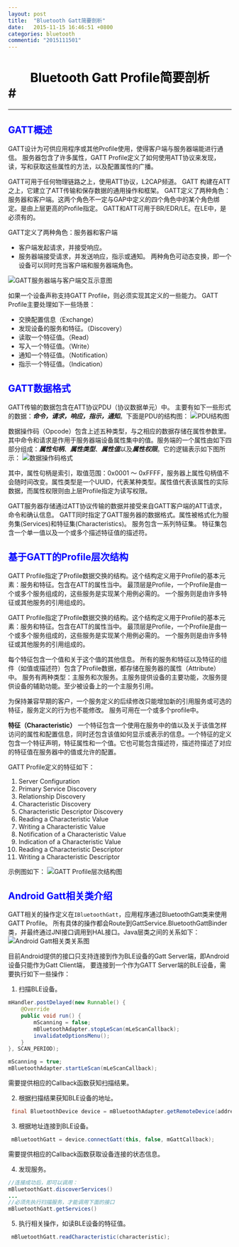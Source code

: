 ```yaml
---
layout: post
title:  "Bluetooth Gatt简要剖析"
date:   2015-11-15 16:46:51 +0800
categories: bluetooth
commentid: "2015111501"
---
```

# <center><font color='black'>Bluetooth Gatt Profile简要剖析</font></center>#
--------------------

## <font color='blue'>GATT概述</font>  
GATT设计为可供应用程序或其他Profile使用，使得客户端与服务器端能进行通信。
服务器包含了许多属性，GATT Profile定义了如何使用ATT协议来发现，读，写和获取这些属性的方法，以及配置属性的广播。

GATT可用于任何物理链路之上，使用ATT协议，L2CAP频道。
GATT 构建在ATT之上，它建立了ATT传输和保存数据的通用操作和框架。
GATT定义了两种角色：服务器和客户端。这两个角色不一定与GAP中定义的四个角色中的某个角色绑定。是由上层更高的Profile指定。
GATT和ATT可用于BR/EDR/LE。在LE中，是必须有的。  

GATT定义了两种角色：服务器和客户端
* 客户端发起请求，并接受响应。
* 服务器端接受请求，并发送响应，指示或通知。 
两种角色可动态变换，即一个设备可以同时充当客户端和服务器端角色。

![GATT服务器端与客户端交互示意图]({{site.url}}/images/2015/gatt_client_server.png)


如果一个设备声称支持GATT Profile，则必须实现其定义的一些能力。
GATT Profile主要处理如下一些场景： 
* 交换配置信息（Exchange）
* 发现设备的服务和特征。（Discovery）
* 读取一个特征值。（Read）
* 写入一个特征值。（Write）
* 通知一个特征值。（Notification）
* 指示一个特征值。（Indication）

## <font color='blue'>GATT数据格式</font>  
GATT传输的数据包含在ATT协议PDU（协议数据单元）中。
主要有如下一些形式的数据：***命令，请求，响应，指示，通知***。下面是PDU的结构图：
![PDU结构图]({{site.url}}/images/2015/gatt1.png)  

数据操作码（Opcode）包含上述五种类型，与之相应的数据存储在属性参数里。其中命令和请求是作用于服务器端设备属性集中的值。服务端的一个属性由如下四部分组成：***属性句柄***、***属性类型***、***属性值***以及***属性权限***。它的逻辑表示如下图所示：
![数据操作码格式]({{site.url}}/images/2015/gatt2.png)

其中，属性句柄是索引，取值范围：0x0001 ～ 0xFFFF，服务器上属性句柄值不会随时间改变。属性类型是一个UUID，代表某种类型。属性值代表该属性的实际数据，而属性权限则由上层Profile指定为读写权限。

GATT服务器存储通过ATT协议传输的数据并接受来自GATT客户端的ATT请求，命令和确认信息。 GATT同时指定了GATT服务器的数据格式。属性被格式化为服务集(Services)和特征集(Characteristics)。 服务包含一系列特征集。 特征集包含一个单一值以及一个或多个描述特征值的描述符。

## <font color='blue'>基于GATT的Profile层次结构</font>  
GATT Profile指定了Profile数据交换的结构。这个结构定义用于Profile的基本元素：服务和特征。包含在ATT的属性当中。 最顶层是Profile，一个Profile是由一个或多个服务组成的，这些服务是实现某个用例必需的。 一个服务则是由许多特征或其他服务的引用组成的。

GATT Profile指定了Profile数据交换的结构。这个结构定义用于Profile的基本元素：服务和特征。包含在ATT的属性当中。 最顶层是Profile，一个Profile是由一个或多个服务组成的，这些服务是实现某个用例必需的。 一个服务则是由许多特征或其他服务的引用组成的。


每个特征包含一个值和关于这个值的其他信息。 所有的服务和特征以及特征的组件（如值或描述符）包含了Profile数据，都存储在服务器的属性（Attribute）中。 服务有两种类型：主服务和次服务。主服务提供设备的主要功能，次服务提供设备的辅助功能。至少被设备上的一个主服务引用。

为保持兼容早期的客户，一个服务定义的后续修改只能增加新的引用服务或可选的特征，服务定义的行为也不能修改。 服务可用在一个或多个profile中。


**特征（Characteristic）**
	一个特征包含一个使用在服务中的值以及关于该值怎样访问的属性和配置信息，同时还包含该值如何显示或表示的信息。一个特征的定义包含一个特征声明，特征属性和一个值。它也可能包含描述符，描述符描述了对应的特征值在服务器中的值或允许的配置。

GATT Profile定义的特征如下：  
1.  Server Configuration  
2.  Primary Service Discovery  
3.  Relationship Discovery  
4.  Characteristic Discovery  
5.  Characteristic Descriptor Discovery  
6.  Reading a Characteristic Value  
7.  Writing a Characteristic Value  
8.  Notification of a Characteristic Value  
9.  Indication of a Characteristic Value  
10. Reading a Characteristic Descriptor  
11. Writing a Characteristic Descriptor  

示例图如下：
![GATT Profile层次结构图]({{site.url}}/images/2015/gatt3.png)

## <font color='blue'>Android Gatt相关类介绍</font>  
GATT相关的操作定义在`IBluetoothGatt`，应用程序通过BluetoothGatt类来使用GATT Profile。 所有具体的操作都会Route到GattService.BluetoothGattBinder类，并最终通过JNI接口调用到HAL接口。Java层类之间的关系如下：  
![Android Gatt相关类关系图]({{site.url}}/images/2015/GATT.png)

目前Android提供的接口只支持连接到作为BLE设备的Gatt Server端，即Android设备只能作为Gatt Client端， 要连接到一个作为GATT Server端的BLE设备，需要执行如下一些操作：  
1. 扫描BLE设备。

```java
mHandler.postDelayed(new Runnable() {
    @Override
    public void run() {
        mScanning = false;
        mBluetoothAdapter.stopLeScan(mLeScanCallback);
        invalidateOptionsMenu();
    }
}, SCAN_PERIOD);

mScanning = true;
mBluetoothAdapter.startLeScan(mLeScanCallback);
```

需要提供相应的Callback函数获知扫描结果。

2. 根据扫描结果获知BLE设备的地址。  
```java
 final BluetoothDevice device = mBluetoothAdapter.getRemoteDevice(address);
```

3. 根据地址连接到BLE设备。  
```java
 mBluetoothGatt = device.connectGatt(this, false, mGattCallback);
```
需要提供相应的Callback函数获取设备连接的状态信息。

4. 发现服务。  
```java
//连接成功后，即可以调用：
mBluetoothGatt.discoverServices()
...
//必须先执行扫描服务，才能调用下面的接口
mBluetoothGatt.getServices()
```

5. 执行相关操作，如读BLE设备的特征值。  
```java
 mBluetoothGatt.readCharacteristic(characteristic);
```
